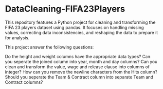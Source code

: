 # DataCleaning-FIFA23Players
This repository features a Python project for cleaning and transforming the FIFA 23 players dataset using pandas. It focuses on handling missing values, correcting data inconsistencies, and reshaping the data to prepare it for analysis.

This project answer the following questions:

Do the height and weight columns have the appropriate data types?
Can you seperate the joined column into year, month and day columns?
Can you clean and transform the value, wage and release clause into columns of integer?
How can you remove the newline characters from the Hits column?
Should you seperate the Team & Contract column into separate Team and Contract columns?
